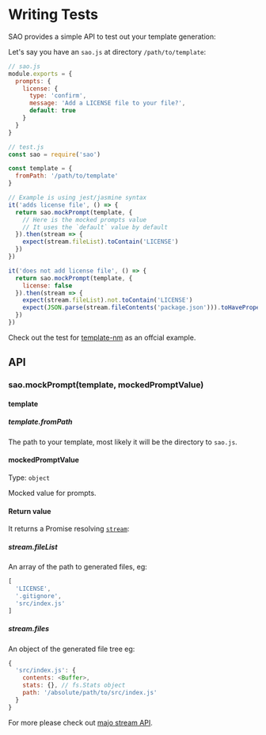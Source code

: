 # Writing Tests

SAO provides a simple API to test out your template generation:

Let's say you have an `sao.js` at directory `/path/to/template`:

```js
// sao.js
module.exports = {
  prompts: {
    license: {
      type: 'confirm',
      message: 'Add a LICENSE file to your file?',
      default: true
    }
  }
}
```

```js
// test.js
const sao = require('sao')

const template = {
  fromPath: '/path/to/template'
}

// Example is using jest/jasmine syntax
it('adds license file', () => {
  return sao.mockPrompt(template, {
    // Here is the mocked prompts value
    // It uses the `default` value by default
  }).then(stream => {
    expect(stream.fileList).toContain('LICENSE')
  })
})

it('does not add license file', () => {
  return sao.mockPrompt(template, {
    license: false
  }).then(stream => {
    expect(stream.fileList).not.toContain('LICENSE')
    expect(JSON.parse(stream.fileContents('package.json'))).toHaveProperty('author')
  })
})
```

Check out the test for [template-nm](https://github.com/egoist/template-nm/blob/master/test.js) as an offcial example.

## API

### sao.mockPrompt(template, mockedPromptValue)

#### template

##### template.fromPath

The path to your template, most likely it will be the directory to `sao.js`.

#### mockedPromptValue

Type: `object`

Mocked value for prompts.

#### Return value

It returns a Promise resolving [`stream`](https://github.com/egoist/majo/blob/master/docs/api.md):

##### stream.fileList

An array of the path to generated files, eg:

```js
[
  'LICENSE',
  '.gitignore',
  'src/index.js'
]
```

##### stream.files

An object of the generated file tree eg:

```js
{
  'src/index.js': {
    contents: <Buffer>,
    stats: {}, // fs.Stats object
    path: '/absolute/path/to/src/index.js'
  }
}
```

For more please check out [majo stream API](https://github.com/egoist/majo/blob/master/docs/api.md).
